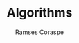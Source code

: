 ---
layout: post
title: Algorithms
description: Different algorithms for different purposes
categories: code
author: Ramses Coraspe
---